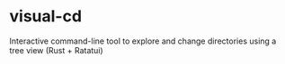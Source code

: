 # visual-cd
Interactive command-line tool to explore and change directories using a tree view (Rust + Ratatui)
